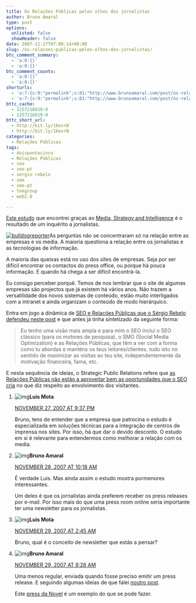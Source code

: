 ```yaml
---
title: Os Relações Públicas pelos olhos dos jornalistas
author: Bruno Amaral
type: post
options:
  unlisted: false
  showHeader: false
date: 2007-11-27T07:00:14+00:00
slug: /os-relacoes-publicas-pelos-olhos-dos-jornalistas/
btc_comment_summary:
  - 'a:0:{}'
  - 'a:0:{}'
btc_comment_counts:
  - 'a:0:{}'
  - 'a:0:{}'
shorturls:
  - 'a:7:{s:9:"permalink";s:81:"http://www.brunoamaral.com/post/os-relacoes-publicas-pelos-olhos-dos-jornalistas/";s:7:"tinyurl";s:25:"http://tinyurl.com/dxrk5t";s:4:"isgd";s:17:"http://is.gd/pL7l";s:5:"bitly";s:19:"http://bit.ly/2Sz8r";s:5:"snipr";s:22:"http://snipr.com/ew5qj";s:5:"snurl";s:22:"http://snurl.com/ew5qj";s:7:"snipurl";s:24:"http://snipurl.com/ew5qj";}'
  - 'a:7:{s:9:"permalink";s:81:"http://www.brunoamaral.com/post/os-relacoes-publicas-pelos-olhos-dos-jornalistas/";s:7:"tinyurl";s:25:"http://tinyurl.com/dxrk5t";s:4:"isgd";s:17:"http://is.gd/pL7l";s:5:"bitly";s:19:"http://bit.ly/2Sz8r";s:5:"snipr";s:22:"http://snipr.com/ew5qj";s:5:"snurl";s:22:"http://snurl.com/ew5qj";s:7:"snipurl";s:24:"http://snipurl.com/ew5qj";}'
bttc_cache:
  - 1257216819:0
  - 1257216819:0
bttc_short_url:
  - http://bit.ly/16evrW
  - http://bit.ly/16evrW
categories:
  - Relações Públicas
tags:
  - doispontocinco
  - Relações Públicas
  - seo
  - seo-pt
  - sérgio rebelo
  - smo
  - smo-pt
  - tekgroup
  - web2.0

---
```

[Este estudo][1] que encontrei graças ao [Media, Strategy and Intelligence][2] é o resultado de um inquérito a jornalistas.

[<img src="/wp-content/uploads/bulldog-reporter1.png" alt="bulldogreporter" class="left" />][3]As perguntas não se concentraram só na relação entre as empresas e os media. A maioria questiona a relação entre os jornalistas e as tecnologias de informação.

A maioria das queixas está no uso dos sites de empresas. Seja por ser difícil encontrar os contactos do press office, ou porque há pouca informação. E quando há chega a ser difícil encontrá-la.

Eu consigo perceber porquê. Temos de nos lembrar que o site de algumas empresas são projectos que já existem há vários anos. Não trazem a versatilidade dos novos sistemas de conteúdo, estão muito interligados com a intranet e ainda organizam o conteúdo de modo hierárquico.

Entra em jogo a dinâmica de [SEO e Relações Públicas que o Sérgio Rebelo defendeu neste post][4] e que antes já tinha sintetizado da seguinte forma:

> Eu tenho uma visão mais ampla e para mim o SEO inclui o SEO clássico (para os motores de pesquisa), o SMO (Social Media Optimization) e as Relações Públicas, que têm a ver com a forma como tu abordas e manténs os teus leitores/clientes. tudo isto no sentido de maximizar as visitas ao teu site, independentemente da motivação financeira, fama, etc.

E nesta sequência de ideias, o Strategic Public Relations refere que [as Relações Públicas não estão a aproveitar bem as oportunidades que o SEO cria][5] no que diz respeito ao envolvimento dos visitantes.



1. ![img](http://0.gravatar.com/avatar/008dab5397a83ceeab8ce96bae259d11?s=34&d=mm&r=g)**Luis Mota**

   [NOVEMBER 27, 2007 AT 9:37 PM](https://web.archive.org/web/20161118221203/http://brunoamaral.com/os-relacoes-publicas-pelos-olhos-dos-jornalistas/#comment-700)

   Bruno, tens de entender que a empresa que patrocina o estudo é especializada em soluções técnicas para a integração de centros de imprensa nos sites. Por isso, há que dar o devido desconto. O estudo em si é relevante para entendermos como melhorar a relação com os media.


2. ![img](https://web.archive.org/web/20161118221203im_/http://0.gravatar.com/avatar/cc4697a0afc8f4dd2d1a7c63dbc61c49?s=34&d=mm&r=g)**Bruno Amaral**

   [NOVEMBER 28, 2007 AT 10:18 AM](https://web.archive.org/web/20161118221203/http://brunoamaral.com/os-relacoes-publicas-pelos-olhos-dos-jornalistas/#comment-701)

   É verdade Luis. Mas ainda assim o estudo mostra pormenores interessantes.

   Um deles é que os jornalistas ainda preferem receber os press releases por e-mail. Por isso mais do que uma press room online seria importante ter uma newsletter para os jornalistas.



3. ![img](http://0.gravatar.com/avatar/008dab5397a83ceeab8ce96bae259d11?s=34&d=mm&r=g)**Luis Mota**

   [NOVEMBER 29, 2007 AT 2:45 AM](https://web.archive.org/web/20161118221203/http://brunoamaral.com/os-relacoes-publicas-pelos-olhos-dos-jornalistas/#comment-702)

   Bruno, qual é o conceito de newsletter que estás a pensar?



4. ![img](https://web.archive.org/web/20161118221203im_/http://0.gravatar.com/avatar/6661f47f1ccf5c48834a6fa8861e8f16?s=34&d=mm&r=g)**Bruno Amaral**

   [NOVEMBER 29, 2007 AT 8:28 AM](https://web.archive.org/web/20161118221203/http://brunoamaral.com/os-relacoes-publicas-pelos-olhos-dos-jornalistas/#comment-703)

   Uma menos regular, enviada quando fosse preciso emitir um press release. E seguindo algumas ideias de que falei [noutro post](https://web.archive.org/web/20161118221203/http://www.brunoamaral.com/post/press-releases-para-os-novos-media/).

   Este [press da Novel](https://web.archive.org/web/20161118221203/http://www.prnewswire.com/mnr/novell/25197/) é um exemplo do que se pode fazer.



[1]: http://tekgroup.com/article_display.cfm?article_id=171
[2]: http://mediaintell.wordpress.com/2007/11/12/jornalistas-avaliam-relacoes-publicas/
[3]: http://bulldogreporter.com/
[4]: http://sergiorebelo.com/doispontocinco/?p=75
[5]: http://prblog.typepad.com/strategic_public_relation/2007/11/pr-opportunity.html